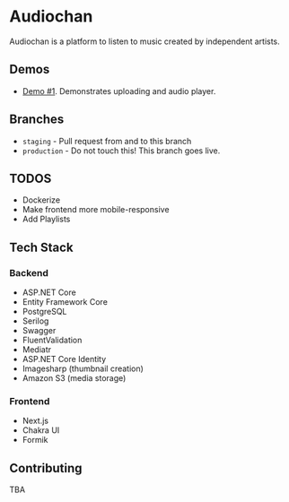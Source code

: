 # Audiochan

Audiochan is a platform to listen to music created by independent artists.

## Demos

- [Demo #1](https://www.youtube.com/watch?v=XFWvhNB-YW4). Demonstrates uploading and audio player.

## Branches

- `staging` - Pull request from and to this branch
- `production` - Do not touch this! This branch goes live.

## TODOS

- Dockerize
- Make frontend more mobile-responsive
- Add Playlists

## Tech Stack

### Backend

- ASP.NET Core
- Entity Framework Core
- PostgreSQL
- Serilog
- Swagger
- FluentValidation
- Mediatr
- ASP.NET Core Identity
- Imagesharp (thumbnail creation)
- Amazon S3 (media storage)

### Frontend

- Next.js
- Chakra UI
- Formik

## Contributing

TBA
